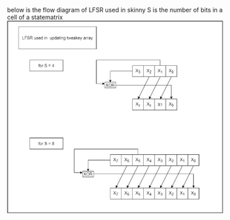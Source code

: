 below is the flow diagram of LFSR used in skinny
S is the number of bits in a cell of a statematrix
![LFSR](../../images/LFSR.jpg)